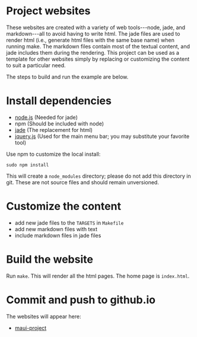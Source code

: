 # Project websites

These websites are created with a variety of web tools---node, jade, and markdown---all to avoid having to write html. The jade files are used to render html (i.e., generate html files with the same base name) when running make. The markdown files contain most of the textual content, and jade includes them during the rendering. This project can be used as a template for other websites simply by replacing or customizing the content to suit a particular need.

The steps to build and run the example are below.

# Install dependencies

- [node.js](https://nodejs.org/) (Needed for jade)
- npm (Should be included with node)
- [jade](http://jade-lang.com/) (The replacement for html)
- [jquery.js](https://jquery.com/) (Used for the main menu bar; you may substitute your favorite tool)

Use npm to customize the local install:

```sudo npm install```

This will create a `node_modules` directory; please do not add this directory in git. These are not source files and should remain unversioned.

# Customize the content

- add new jade files to the `TARGETS` in `Makefile`
- add new markdown files with text
- include markdown files in jade files

# Build the website

Run `make`. This will render all the html pages. The home page is `index.html`.

# Commit and push to github.io

The websites will appear here:

- [maui-project](http://tpeterka.github.io/maui-project/)

